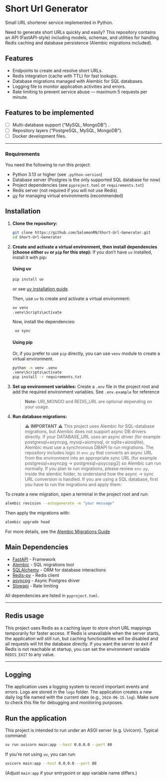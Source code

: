 # Short Url Generator

Small URL shortener service implemented in Python.

Need to generate short URLs quickly and easily? This repository contains an API (FastAPI-style) including models, schemas, and utilities for handling Redis caching and database persistence (Alembic migrations included).

## Features

- Endpoints to create and resolve short URLs.
- Redis integration (cache with TTL) for fast lookups.
- Database migrations managed with Alembic for SQL databases.
- Logging file to monitor application activities and errors.
- Rate limiting to prevent service abuse — maximum 5 requests per minute.

## Features to be implemented

- [ ] Multi-database support (“MySQL, MongoDB”) .
- [ ] Repository layers (“PostgreSQL, MySQL, MongoDB”).
- [ ] Docker development files.

---

### Requirements

You need the following to run this project:

- Python 3.13 or higher (see `.python-version`)
- Database server (Postgres is the only supported SQL database for now)
- Project dependencies (see `pyproject.toml` or `requirements.txt`)
- Redis server (not required if you will not use Redis)
- [uv](https://docs.astral.sh/uv/) for managing virtual environments (recommended)

## Installation

1. **Clone the repository:**

   ```bash
   git clone https://github.com/SalomonRN/Short-Url-Generator.git
   cd Short-Url-Generator
   ```

2. **Create and activate a virtual environment, then install dependencies (choose either `uv` or `pip` for this step):**
   If you don’t have `uv` installed, install it with pip:

   #### Using uv

   ```bash
   pip install uv
   ```

   or see [uv installation guide](https://docs.astral.sh/uv/getting-started/installation/).

   Then, use `uv` to create and activate a virtual environment:

   ```bash
   uv venv
   .venv\Scripts\activate
   ```

   Now, install the dependencies:

   ```bash
    uv sync
   ```

   #### Using pip

   Or, if you prefer to use `pip` directly, you can use `venv` module to create a virtual environment.

   ```bash
   python -m venv .venv
   .venv\Scripts\activate
   pip install -r requirements.txt
   ```

3. **Set up environment variables:**
   Create a `.env` file in the project root and add the required environment variables.
   See `.env.example` for reference

   > **Note:** URI_MONGO and REDIS_URL are optional depending on your usage.

4. **Run database migrations:**
   > ⚠️ **IMPORTANT** ⚠️
   > This project uses Alembic for SQL-database migrations, but Alembic does not support async DB drivers directly. If your DATABASE_URL uses an async driver (for example postgresql+asyncpg, mysql+aiomysql, or sqlite+aiosqlite), Alembic must use a synchronous DBAPI to run migrations. The repository includes logic in `env.py` that converts an async URL from the environment into an appropriate sync URL (for example postgresql+asyncpg → postgresql+psycopg2) so Alembic can run normally. If you plan to run migrations, please review `env.py`, inside the alembic folder, to understand how the async → sync URL conversion is handled.
   > If you are using a SQL database, first you have to run the migrations and apply them:

To create a new migration, open a terminal in the project root and run:

```bash
alembic revision --autogenerate -m "your message"
```

Then apply the migrations with:

```bash
alembic upgrade head
```

For more details, see the [Alembic Migrations Guide](https://alembic.sqlalchemy.org/en/latest/tutorial.html)

## Main Dependencies

- [FastAPI](https://fastapi.tiangolo.com/) - Framework
- [Alembic](https://alembic.sqlalchemy.org/en/latest/) - SQL migrations tool
- [SQLAlchemy](https://www.sqlalchemy.org/) - ORM for database interactions
- [Redis-py](https://pypi.org/project/redis/) - Redis client
- [asyncpg](https://pypi.org/project/asyncpg/) - Async Postgres driver
- [Slowapi](https://pypi.org/project/slowapi/) - Rate limiting

All dependencies are listed in `pyproject.toml`.

---

## Redis usage

This project uses Redis as a caching layer to store short URL mappings temporarily for faster access. If Redis is unavailable when the server starts, the application will still run, but caching functionalities will be disabled and all requests will hit the database directly. If you want the server to exit if Redis is not reachable at startup, you can set the environment variable `REDIS_EXIT` to any value.

---

## Logging

The application uses a logging system to record important events and errors. Logs are stored in the `logs` folder. The application creates a new daily log file named with the current date (e.g., `2024-06-15.log`). Make sure to check this file for debugging and monitoring purposes.

## Run the application

This project is intended to run under an ASGI server (e.g. Uvicorn). Typical command:

```bash
uv run uvicorn main:app --host 0.0.0.0 --port 80
```

If you’re not using `uv`, you can run:

```bash
uvicorn main:app --host 0.0.0.0 --port 80
```

(Adjust `main:app` if your entrypoint or app variable name differs.)
